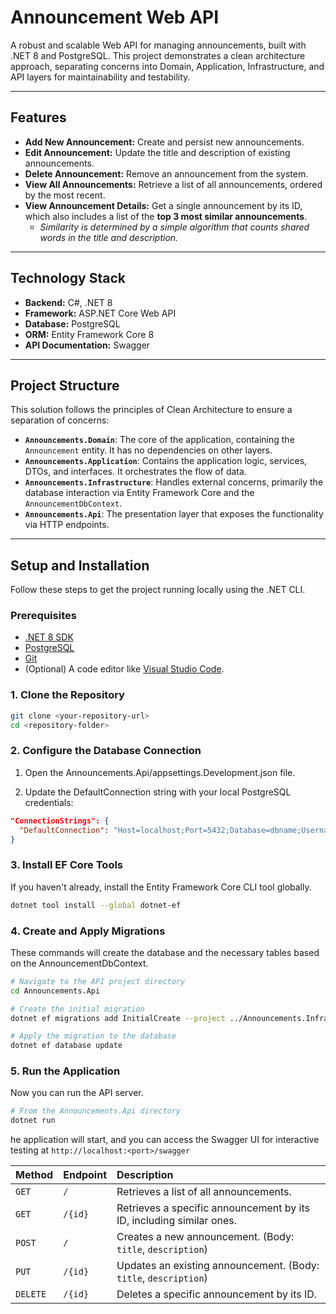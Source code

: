 # Announcement Web API

A robust and scalable Web API for managing announcements, built with .NET 8 and PostgreSQL. This project demonstrates a clean architecture approach, separating concerns into Domain, Application, Infrastructure, and API layers for maintainability and testability.

---

## Features

* **Add New Announcement:** Create and persist new announcements.
* **Edit Announcement:** Update the title and description of existing announcements.
* **Delete Announcement:** Remove an announcement from the system.
* **View All Announcements:** Retrieve a list of all announcements, ordered by the most recent.
* **View Announcement Details:** Get a single announcement by its ID, which also includes a list of the **top 3 most similar announcements**.
    * *Similarity is determined by a simple algorithm that counts shared words in the title and description.*

---

## Technology Stack

* **Backend:** C#, .NET 8
* **Framework:** ASP.NET Core Web API
* **Database:** PostgreSQL
* **ORM:** Entity Framework Core 8
* **API Documentation:** Swagger

---

## Project Structure

This solution follows the principles of Clean Architecture to ensure a separation of concerns:

* **`Announcements.Domain`**: The core of the application, containing the `Announcement` entity. It has no dependencies on other layers.
* **`Announcements.Application`**: Contains the application logic, services, DTOs, and interfaces. It orchestrates the flow of data.
* **`Announcements.Infrastructure`**: Handles external concerns, primarily the database interaction via Entity Framework Core and the `AnnouncementDbContext`.
* **`Announcements.Api`**: The presentation layer that exposes the functionality via HTTP endpoints.

---

## Setup and Installation

Follow these steps to get the project running locally using the .NET CLI.

### Prerequisites

* [.NET 8 SDK](https://dotnet.microsoft.com/download/dotnet/8.0)
* [PostgreSQL](https://www.postgresql.org/download/)
* [Git](https://git-scm.com/downloads/)
* (Optional) A code editor like [Visual Studio Code](https://code.visualstudio.com/).

### 1. Clone the Repository

```bash
git clone <your-repository-url>
cd <repository-folder>
```

### 2. Configure the Database Connection
1. Open the Announcements.Api/appsettings.Development.json file.

2. Update the DefaultConnection string with your local PostgreSQL credentials:

```json
"ConnectionStrings": {
  "DefaultConnection": "Host=localhost;Port=5432;Database=dbname;Username=your_pg_user;Password=your_pg_password"
}
```

### 3. Install EF Core Tools
If you haven't already, install the Entity Framework Core CLI tool globally.

```bash
dotnet tool install --global dotnet-ef
```

### 4. Create and Apply Migrations
These commands will create the database and the necessary tables based on the AnnouncementDbContext.

```bash
# Navigate to the API project directory
cd Announcements.Api

# Create the initial migration
dotnet ef migrations add InitialCreate --project ../Announcements.Infrastructure

# Apply the migration to the database
dotnet ef database update
```

### 5. Run the Application
Now you can run the API server.

```bash
# From the Announcements.Api directory
dotnet run
```

he application will start, and you can access the Swagger UI for interactive testing at `http://localhost:<port>/swagger`

| Method   | Endpoint | Description                                                        |
| :------- | :------- | :----------------------------------------------------------------- |
| `GET`    | `/`      | Retrieves a list of all announcements.                             |
| `GET`    | `/{id}`  | Retrieves a specific announcement by its ID, including similar ones. |
| `POST`   | `/`      | Creates a new announcement. (Body: `title`, `description`)         |
| `PUT`    | `/{id}`  | Updates an existing announcement. (Body: `title`, `description`)   |
| `DELETE` | `/{id}`  | Deletes a specific announcement by its ID.                         |
